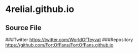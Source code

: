 # 4relial.github.io
## Source File
###Twitter
https://twitter.com/WorldOfTeyvat
###Repository
https://github.com/FortOfFans/FortOfFans.github.io
